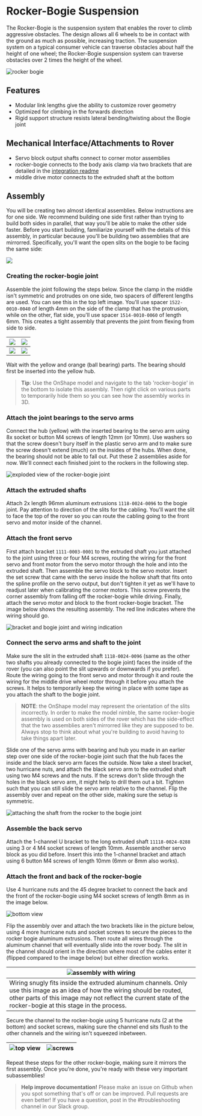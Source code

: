 # Rocker-Bogie Suspension

The Rocker-Bogie is the suspension system that enables the rover to climb aggressive obstacles. The design allows all 6 wheels to be in contact with the ground as much as possible, increasing traction.  The suspension system on a typical consumer vehicle can traverse obstacles about half the height of one wheel; the Rocker-Bogie suspension system can traverse obstacles over 2 times the height of the wheel.

![rocker bogie](images/rocker_bogie.png)

## Features

* Modular link lengths give the ability to customize rover geometry
* Optimized for climbing in the forwards direction
* Rigid support structure resists lateral bending/twisting about the Bogie joint

## Mechanical Interface/Attachments to Rover

* Servo block output shafts connect to corner motor assemblies
* rocker-bogie connects to the body axis clamp via two brackets that are detailed in the [integration readme](../../integration/README.md)
* middle drive motor connects to the extruded shaft at the bottom

## Assembly

You will be creating two almost identical assemblies. Below instructions are for one side. We recommend building one side first rather than trying to build both sides in parallel, that way you'll be able to make the other side faster. Before you start building, familiarize yourself with the details of this assembly, in particular because you'll be building two assemblies that are mirrorred. Specifically, you'll want the open slits on the bogie to be facing the same side:

![](images/slit_direction_closeup.png)

### Creating the rocker-bogie joint

Assemble the joint following the steps below. Since the clamp in the middle isn't symmetric and protrudes on one side, two spacers of different lengths are used. You can see this in the top left image. You'll use spacer `1522-0010-0040` of length 4mm on the side of the clamp that has the protrusion, while on the other, flat side, you'll use spacer `1514-0010-0060` of length 6mm. This creates a tight assembly that prevents the joint from flexing from side to side.

| ![](images/pivot_start.png)            | ![](images/pivot_almost.png)        |
| -------------------------------------- | ----------------------------------- |
| ![](images/pivot_complete_inplace.png) | ![](images/pivot_complete_side.png) |

Wait with the yellow and orange (ball bearing) parts. The bearing should first be inserted into the yellow hub.

> **Tip**: Use the OnShape model and navigate to the tab 'rocker-bogie' in the bottom to isolate this assembly. Then right click on various parts to temporarily hide them so you can see how the assembly works in 3D.

### Attach the joint bearings to the servo arms

Connect the hub (yellow) with the inserted bearing to the servo arm using 8x socket or button M4 screws of length 12mm (or 10mm). Use washers so that the screw doesn't bury itself in the plastic servo arm and to make sure the screw doesn't extend (much) on the insides of the hubs. When done, the bearing should not be able to fall out. Put these 2 assemblies aside for now. We'll connect each finished joint to the rockers in the following step.

![exploded view of the rocker-bogie joint](images/exploded_view.png)

### Attach the extruded shafts

Attach 2x length 96mm aluminum extrusions `1118-0024-0096` to the bogie joint. Pay attention to direction of the slits for the cabling. You'll want the slit to face the top of the rover so you can route the cabling going to the front servo and motor inside of the channel.

### Attach the front servo

First attach bracket `1111-0003-0001` to the extruded shaft you just attached to the joint using three or four M4 screws, routing the wiring for the front servo and front motor from the servo motor through the hole and into the extruded shaft. Then assemble the servo block to the servo motor. Insert the set screw that came with the servo inside the hollow shaft that fits onto the spline profile on the servo output, but don't tighten it yet as we'll have to readjust later when calibrating the corner motors. This screw prevents the corner assembly from falling off the rocker-bogie while driving. Finally, attach the servo motor and block to the front rocker-bogie bracket. The image below shows the resulting assembly. The red line indicates where the wiring should go.

![bracket and bogie joint and wiring indication](images/front_servo_to_rb.png)

### Connect the servo arms and shaft to the joint

Make sure the slit in the extruded shaft `1118-0024-0096` (same as the other two shafts you already connected to the bogie joint) faces the inside of the rover (you can also point the slit upwards or downwards if you prefer). Route the wiring going to the front servo and motor through it and route the wiring for the middle drive wheel motor through it before you attach the screws. It helps to temporarily keep the wiring in place with some tape as you attach the shaft to the bogie joint.

> **NOTE**: the OnShape model may represent the orientation of the slits incorrectly. In order to make the model nimble, the same rocker-bogie assembly is used on both sides of the rover which has the side-effect that the two assemblies aren't mirrorred like they are supposed to be. Always stop to think about what you're building to avoid having to take things apart later.

Slide one of the servo arms with bearing and hub you made in an earlier step over one side of the rocker-bogie joint such that the hub faces the inside and the black servo arm faces the outside. Now take a steel bracket, two hurricane nuts, and attach the black servo arm to the extruded shaft using two M4 screws and the nuts. If the screws don't slide through the holes in the black servo arm, it might help to drill them out a bit. Tighten such that you can still slide the servo arm relative to the channel. Flip the assembly over and repeat on the other side, making sure the setup is symmetric.

![attaching the shaft from the rocker to the bogie joint](images/rocker_extr_to_bogie_joint.png)

### Assemble the back servo

Attach the 1-channel U bracket to the long extruded shaft `11118-0024-0288` using 3 or 4 M4 socket screws of length 10mm. Assemble another servo block as you did before. Insert this into the 1-channel bracket and attach using 6 button M4 screws of length 10mm (6mm or 8mm also works).

### Attach the front and back of the rocker-bogie

Use 4 hurricane nuts and the 45 degree bracket to connect the back and the front of the rocker-bogie using M4 socket screws of length 8mm as in the image below.

![bottom view](images/connect45bracket.png)

Flip the assembly over and attach the two brackets like in the picture below, using 4 more hurricane nuts and socket screws to secure the pieces to the rocker bogie aluminum extrusions. Then route all wires through the aluminum channel that will eventually slide into the rover body. The slit in the channel should orient in the direction where most of the cables enter it (flipped compared to the image below) but either direction works.

| ![assembly with wiring](images/cabling-rocker-bogie.jpg) |
| --- |
| Wiring snugly fits inside the extruded aluminum channels. Only use this image as an idea of how the wiring should be routed, other parts of this image may not reflect the current state of the rocker-bogie at this stage in the process. |

Secure the channel to the rocker-bogie using 5 hurricane nuts (2 at the bottom) and socket screws, making sure the channel end sits flush to the other channels and the wiring isn't squeezed inbetween.

| ![top view](images/connect45topbracket.png) | ![screws](images/rocker-body-axis-screws.png) |
| --- | ---|

Repeat these steps for the other rocker-bogie, making sure it mirrors the first assembly. Once you're done, you're ready with these very important subassemblies!

> **Help improve documentation!** Please make an issue on Github when you spot something that's off or can be improved. Pull requests are even better! If you have a question, post in the #troubleshooting channel in our Slack group.